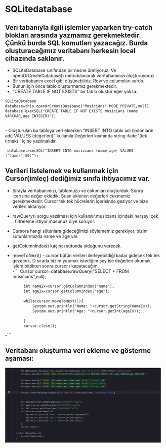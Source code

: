 # SQLitedatabase
## Veri tabanıyla ilgili işlemler yaparken try-catch blokları arasında yazmamız gerekmektedir. Çünkü burda SQL komutları yazacağız. Burda oluşturacağımız veritabanı herkesin local cihazında saklanır.<br>
- SQLiteDatabase sınıfından bir nesne üretiyoruz. Ve openOrCreateDatabase() metodulanarak veritabanımızı oluşturuyoruz.<br>
- Bir veritabanını excel gibi düşünebiliriz. Row ve columnları vardır.<br>
- Bunun için önce tablo oluşturmamız gerekmektedir.<br>
- "CREATE TABLE IF NOT EXISTS" bir tablo oluştur eğer yoksa.<br>
````
SQLiteDatabase database=this.openOrCreateDatabase("Musicians",MODE_PRIVATE,null);
database.execSQL("CREATE TABLE IF NOT EXISTS musicians (name VARCHAR,age INTEGER)");
````
<br>
- Oluşturulan bu tabloya veri eklerken "INSERT INTO tablo adı (kolonların adı) VALUES (değerleri)" kullanılır.Değerleri kısmında string ifade '(tek tırnak) ' içine yazılmalıdır. <br>

````
 database.execSQL("INSERT INTO musicians (name,age) VALUES ('James',50)");
 ````

## Verileri listelemek ve kullanmak için Cursor(imleç) dediğimiz sınıfa ihtiyacımız var.
 - Sırayla veritabanımızı, tablomuzu ve columları oluşturduk. Sonra içerisine değer ekledik. Şuan eklenen değerleri çekmemiz gerekmektedir. 
 Cursor tek tek hücrelerin içerisinde geziyor ve bize verileri aktarıyor.
 - rawQuery() sorgu yazılması için kullanılır.musicians içindeki herşeyi çek. , filtreleme istiyor musunuz diye soruyor.<br>
 - Cursora hangi sütunlara gideceğimizi söylememiz gerekiyor.
 bizim sutunlarımızda name ve age var.<br>
 - getColumnIndex() kaçıncı sütunda olduğunu verecek. <br>
 - moveToNext() - cursor bütün verileri ilerleyebildiği kadar gidecek tek tek gezecek. O sırada bizim yapmak istediğim şey ise değerleri okumak 
 işlem bittikten sonra cursor ı kapatacağım. <br>
-```
        Cursor cursor=database.rawQuery("SELECT * FROM musicians",null);

            int nameIx=cursor.getColumnIndex("name");
            int ageIx=cursor.getColumnIndex("age");

            while(cursor.moveToNext()){
                System.out.println("Name: "+cursor.getString(nameIx));
                System.out.println("Age: "+cursor.getInt(ageIx));

            }
            cursor.close();

-```
## Veritabanı oluşturma veri ekleme ve gösterme aşaması: <br>
![metin](https://github.com/isilay-subasi/SQLitedatabase/blob/main/images/SQLiteCreate.PNG)













